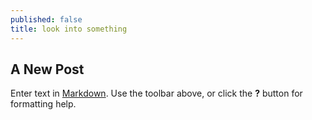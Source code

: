 ```yaml
---
published: false
title: look into something
---
```

## A New Post

Enter text in [Markdown](http://daringfireball.net/projects/markdown/). Use the toolbar above, or click the **?** button for formatting help.
